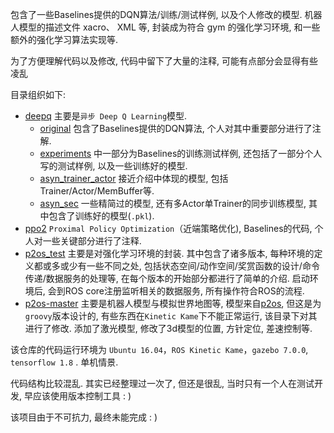 
包含了一些Baselines提供的DQN算法/训练/测试样例, 以及个人修改的模型. 机器人模型的描述文件 xacro、 XML 等, 封装成为符合 gym 的强化学习环境, 和一些额外的强化学习算法实现等.

为了方便理解代码以及修改, 代码中留下了大量的注释, 可能有点部分会显得有些凌乱

目录组织如下:
* [deepq](./deepq) 主要是`异步 Deep Q Learning`模型.
  - [original](./deepq/original) 包含了Baselines提供的DQN算法, 个人对其中重要部分进行了注解.
  - [experiments](./deepq/experiments) 中一部分为Baselines的训练测试样例, 还包括了一部分个人写的测试样例, 以及一些训练好的模型.
  - [asyn_trainer_actor](./deepq/asyn_trainer_actor) 接近介绍中体现的模型, 包括Trainer/Actor/MemBuffer等.
  - [asyn_sec](./deepq/asyn_sec) 一些精简过的模型, 还有多Actor单Trainer的同步训练模型, 其中包含了训练好的模型(`.pkl`).
* [ppo2](./ppo2) `Proximal Policy Optimization`（近端策略优化), Baselines的代码, 个人对一些关键部分进行了注释.
* [p2os_test](./p2os_test) 主要是对强化学习环境的封装. 其中包含了诸多版本, 每种环境的定义都或多或少有一些不同之处, 包括状态空间/动作空间/奖赏函数的设计/命令传递/数据服务的处理等, 在每个版本的开始部分都进行了简单的介绍. 启动环境后, 会到ROS core注册监听相关的数据服务, 所有操作符合ROS的流程.
* [p2os-master](./p2os-master) 主要是机器人模型与模拟世界地图等, 模型来自[p2os](http://wiki.ros.org/p2os), 但这是为`groovy`版本设计的, 有些东西在`Kinetic Kame`下不能正常运行, 该目录下对其进行了修改. 添加了激光模型, 修改了3d模型的位置, 方针定位, 差速控制等.

该仓库的代码运行环境为 `Ubuntu 16.04`，`ROS Kinetic Kame`，`gazebo 7.0.0`, `tensorflow 1.8` . 单机情景.


代码结构比较混乱. 其实已经整理过一次了, 但还是很乱, 当时只有一个人在测试开发, 早应该使用版本控制工具 : )

该项目由于不可抗力, 最终未能完成 : )
